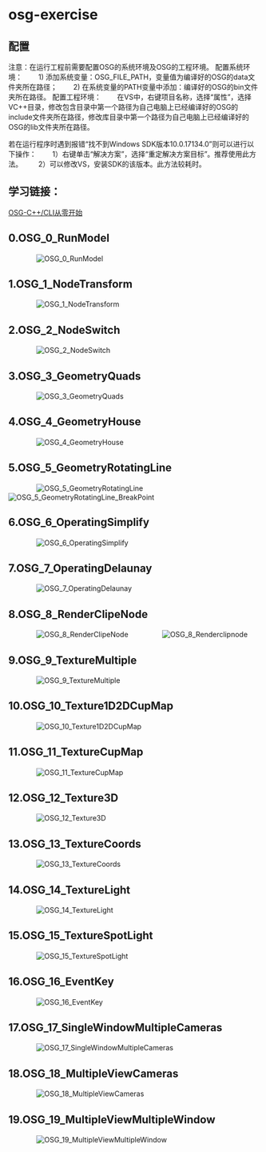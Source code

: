 # osg-exercise

## 配置
注意：在运行工程前需要配置OSG的系统环境及OSG的工程环境。
配置系统环境：
　　1) 添加系统变量：OSG_FILE_PATH，变量值为编译好的OSG的data文件夹所在路径；
　　2) 在系统变量的PATH变量中添加：编译好的OSG的bin文件夹所在路径。
配置工程环境：
　　在VS中，右键项目名称，选择“属性”，选择VC++目录，修改包含目录中第一个路径为自己电脑上已经编译好的OSG的include文件夹所在路径，修改库目录中第一个路径为自己电脑上已经编译好的OSG的lib文件夹所在路径。

若在运行程序时遇到报错“找不到Windows SDK版本10.0.17134.0”则可以进行以下操作：
　　1）右键单击“解决方案”，选择“重定解决方案目标”。推荐使用此方法。
　　2）可以修改VS，安装SDK的该版本。此方法较耗时。

## 学习链接：
[OSG-C++/CLI从零开始](https://blog.csdn.net/column/details/22766.html/)

## 0.OSG_0_RunModel  
　　　　![OSG_0_RunModel](OSG_0_RunModel/OSG_0_RunModel.gif)

## 1.OSG_1_NodeTransform  
　　　　![OSG_1_NodeTransform](OSG_1_NodeTransform/OSG_1_NodeTransform.gif)

## 2.OSG_2_NodeSwitch  
　　　　![OSG_2_NodeSwitch](OSG_2_NodeSwitch/OSG_2_NodeSwitch.gif)

## 3.OSG_3_GeometryQuads  
　　　　![OSG_3_GeometryQuads](OSG_3_GeometryQuads/OSG_3_GeometryQuads.gif)

## 4.OSG_4_GeometryHouse  
　　　　![OSG_4_GeometryHouse](OSG_4_GeometryHouse/OSG_4_GeometryHouse.gif)

## 5.OSG_5_GeometryRotatingLine  
　　　　![OSG_5_GeometryRotatingLine](OSG_5_GeometryRotatingLine/OSG_5_GeometryRotatingLine.gif)  
　　　　![OSG_5_GeometryRotatingLine_BreakPoint](OSG_5_GeometryRotatingLine/OSG_5_GeometryRotatingLine_BreakPoint.gif)

## 6.OSG_6_OperatingSimplify  
　　　　![OSG_6_OperatingSimplify](OSG_6_OperatingSimplify/OSG_6_OperatingSimplify.gif)

## 7.OSG_7_OperatingDelaunay  
　　　　![OSG_7_OperatingDelaunay](OSG_7_OperatingDelaunay/OSG_7_OperatingDelaunay.gif)

## 8.OSG_8_RenderClipeNode  
　　　　![OSG_8_RenderClipeNode](OSG_8_RenderClipeNode/OSG_8_RenderClipeNode.gif)  
　　　　![OSG_8_Renderclipnode](OSG_8_RenderClipeNode/OSG_8_Renderclipnode.gif)

## 9.OSG_9_TextureMultiple  
　　　　![OSG_9_TextureMultiple](OSG_9_TextureMultiple/OSG_9_TextureMultiple.gif)

## 10.OSG_10_Texture1D2DCupMap  
　　　　![OSG_10_Texture1D2DCupMap](OSG_10_Texture1D2DCupMap/OSG_10_Texture1D2DCupMap.gif)

## 11.OSG_11_TextureCupMap  
　　　　![OSG_11_TextureCupMap](OSG_11_TextureCupMap/OSG_11_TextureCupMap.gif)

## 12.OSG_12_Texture3D  
　　　　![OSG_12_Texture3D](OSG_12_Texture3D/OSG_12_Texture3D.gif)

## 13.OSG_13_TextureCoords  
　　　　![OSG_13_TextureCoords](OSG_13_TextureCoords/OSG_13_TextureCoords.gif)

## 14.OSG_14_TextureLight  
　　　　![OSG_14_TextureLight](OSG_14_TextureLight/OSG_14_TextureLight.gif)

## 15.OSG_15_TextureSpotLight  
　　　　![OSG_15_TextureSpotLight](OSG_15_TextureSpotLight/OSG_15_TextureSpotLight.gif)

## 16.OSG_16_EventKey
　　　　![OSG_16_EventKey](OSG_16_EventKey/OSG_16_EventKey.gif)

## 17.OSG_17_SingleWindowMultipleCameras
　　　　![OSG_17_SingleWindowMultipleCameras](OSG_17_SingleWindowMultipleCameras/OSG_17_SingleWindowMultipleCameras.gif)

## 18.OSG_18_MultipleViewCameras
　　　　![OSG_18_MultipleViewCameras](OSG_18_MultipleViewCameras/OSG_18_MultipleViewCameras.gif)

## 19.OSG_19_MultipleViewMultipleWindow
　　　　![OSG_19_MultipleViewMultipleWindow](OSG_19_MultipleViewMultipleWindow/OSG_19_MultipleViewMultipleWindow.gif)
